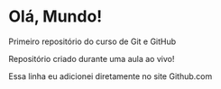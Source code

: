 # Olá, Mundo!
 Primeiro repositório do curso de Git e GitHub

 Repositório criado durante uma aula ao vivo!

Essa linha eu adicionei diretamente no site Github.com
